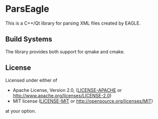 # ParsEagle

This is a C++/Qt library for parsing XML files created by EAGLE.

## Build Systems

The library provides both support for qmake and cmake.

## License

Licensed under either of

- Apache License, Version 2.0, ([LICENSE-APACHE](LICENSE-APACHE) or 
  http://www.apache.org/licenses/LICENSE-2.0)
- MIT license ([LICENSE-MIT](LICENSE-MIT) or http://opensource.org/licenses/MIT)

at your option.
